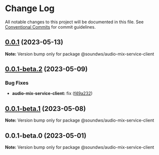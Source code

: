 # Change Log

All notable changes to this project will be documented in this file.
See [Conventional Commits](https://conventionalcommits.org) for commit guidelines.

## [0.0.1](https://github.com/sound-ws/audio-mix-service-client/compare/@soundws/audio-mix-service-client@0.0.1-beta.2...@soundws/audio-mix-service-client@0.0.1) (2023-05-13)

**Note:** Version bump only for package @soundws/audio-mix-service-client





## [0.0.1-beta.2](https://github.com/sound-ws/audio-mix-service-client/compare/@soundws/audio-mix-service-client@0.0.1-beta.1...@soundws/audio-mix-service-client@0.0.1-beta.2) (2023-05-09)


### Bug Fixes

* **audio-mix-service-client:** fix ([f49a232](https://github.com/sound-ws/audio-mix-service-client/commit/f49a232d0a4d8f8d13145ab311010e5f0968046f))





## [0.0.1-beta.1](https://github.com/sound-ws/audio-mix-service-client/compare/@soundws/audio-mix-service-client@0.0.1-beta.0...@soundws/audio-mix-service-client@0.0.1-beta.1) (2023-05-08)

**Note:** Version bump only for package @soundws/audio-mix-service-client





## 0.0.1-beta.0 (2023-05-01)

**Note:** Version bump only for package @soundws/audio-mix-service-client
